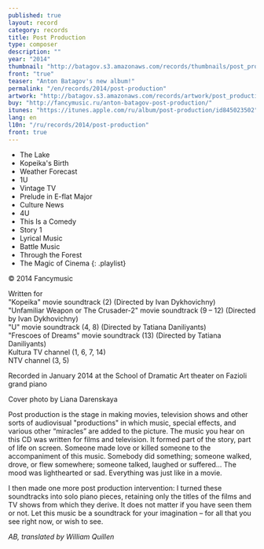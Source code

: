 ```yaml
---
published: true
layout: record
category: records
title: Post Production
type: composer
description: ""
year: "2014"
thumbnail: "http://batagov.s3.amazonaws.com/records/thumbnails/post_production_thumb.jpg"
front: "true"
teaser: "Anton Batagov's new album!"
permalink: "/en/records/2014/post-production"
artwork: "http://batagov.s3.amazonaws.com/records/artwork/post_production.jpg"
buy: "http://fancymusic.ru/anton-batagov-post-production/"
itunes: "https://itunes.apple.com/ru/album/post-production/id845023502"
lang: en
l10n: "/ru/records/2014/post-production"
front: true
---
```


- The Lake
- Kopeika's Birth
- Weather Forecast 
- 1U
- Vintage TV 
- Prelude in E-flat Major
- Culture News
- 4U
- This Is a Comedy 
- Story 1 
- Lyrical Music 
- Battle Music 
- Through the Forest
- The Magic of Cinema 
{: .playlist}

© 2014 Fancymusic

Written for  
"Kopeika" movie soundtrack (2) (Directed by Ivan Dykhovichny)  
"Unfamiliar Weapon or The Crusader-2" movie soundtrack (9 – 12) (Directed by Ivan Dykhovichny)  
"U" movie soundtrack (4, 8) (Directed by Tatiana Daniliyants)  
"Frescoes of Dreams" movie soundtrack (13) (Directed by Tatiana Daniliyants)  
Kultura TV channel (1, 6, 7, 14)  
NTV channel (3, 5)  
  
Recorded in January 2014 at the School of Dramatic Art theater on Fazioli grand piano  
  
Cover photo by Liana Darenskaya  

 

Post production is the stage in making movies, television shows and other sorts of audiovisual "productions" in which music, special effects, and various other “miracles” are added to the picture. The music you hear on this CD was written for films and television. It formed part of the story, part of life on screen. Someone made love or killed someone to the accompaniment of this music. Somebody did something; someone walked, drove, or flew somewhere; someone talked, laughed or suffered… The mood was lighthearted or sad. Everything was just like in a movie.

I then made one more post production intervention: I turned these soundtracks into solo piano pieces, retaining only the titles of the films and TV shows from which they derive. It does not matter if you have seen them or not. Let this music be a soundtrack for your imagination – for all that you see right now, or wish to see.

_AB, translated by William Quillen_